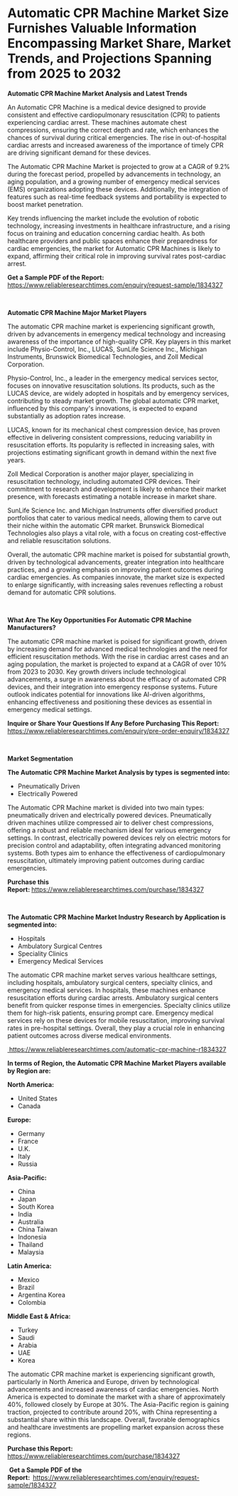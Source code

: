 <p><h1>Automatic CPR Machine Market Size Furnishes Valuable Information Encompassing Market Share, Market Trends, and Projections Spanning from 2025 to 2032</h1></p><p><strong>Automatic CPR Machine Market Analysis and Latest Trends</strong></p>
<p><p>An Automatic CPR Machine is a medical device designed to provide consistent and effective cardiopulmonary resuscitation (CPR) to patients experiencing cardiac arrest. These machines automate chest compressions, ensuring the correct depth and rate, which enhances the chances of survival during critical emergencies. The rise in out-of-hospital cardiac arrests and increased awareness of the importance of timely CPR are driving significant demand for these devices.</p><p>The Automatic CPR Machine Market is projected to grow at a CAGR of 9.2% during the forecast period, propelled by advancements in technology, an aging population, and a growing number of emergency medical services (EMS) organizations adopting these devices. Additionally, the integration of features such as real-time feedback systems and portability is expected to boost market penetration. </p><p>Key trends influencing the market include the evolution of robotic technology, increasing investments in healthcare infrastructure, and a rising focus on training and education concerning cardiac health. As both healthcare providers and public spaces enhance their preparedness for cardiac emergencies, the market for Automatic CPR Machines is likely to expand, affirming their critical role in improving survival rates post-cardiac arrest.</p></p>
<p><strong>Get a Sample PDF of the Report:&nbsp;</strong> <a href="https://www.reliableresearchtimes.com/enquiry/request-sample/1834327?utm_campaign=3264&utm_medium=2&utm_source=Github&utm_content=ia&utm_term=13042025&utm_id=automatic-cpr-machine">https://www.reliableresearchtimes.com/enquiry/request-sample/1834327</a></p>
<p>&nbsp;</p>
<p><strong>Automatic CPR Machine Major Market Players</strong></p>
<p><p>The automatic CPR machine market is experiencing significant growth, driven by advancements in emergency medical technology and increasing awareness of the importance of high-quality CPR. Key players in this market include Physio-Control, Inc., LUCAS, SunLife Science Inc., Michigan Instruments, Brunswick Biomedical Technologies, and Zoll Medical Corporation.</p><p>Physio-Control, Inc., a leader in the emergency medical services sector, focuses on innovative resuscitation solutions. Its products, such as the LUCAS device, are widely adopted in hospitals and by emergency services, contributing to steady market growth. The global automatic CPR market, influenced by this company's innovations, is expected to expand substantially as adoption rates increase.</p><p>LUCAS, known for its mechanical chest compression device, has proven effective in delivering consistent compressions, reducing variability in resuscitation efforts. Its popularity is reflected in increasing sales, with projections estimating significant growth in demand within the next five years.</p><p>Zoll Medical Corporation is another major player, specializing in resuscitation technology, including automated CPR devices. Their commitment to research and development is likely to enhance their market presence, with forecasts estimating a notable increase in market share.</p><p>SunLife Science Inc. and Michigan Instruments offer diversified product portfolios that cater to various medical needs, allowing them to carve out their niche within the automatic CPR market. Brunswick Biomedical Technologies also plays a vital role, with a focus on creating cost-effective and reliable resuscitation solutions.</p><p>Overall, the automatic CPR machine market is poised for substantial growth, driven by technological advancements, greater integration into healthcare practices, and a growing emphasis on improving patient outcomes during cardiac emergencies. As companies innovate, the market size is expected to enlarge significantly, with increasing sales revenues reflecting a robust demand for automatic CPR solutions.</p></p>
<p>&nbsp;</p>
<p><strong>What Are The Key Opportunities For Automatic CPR Machine Manufacturers?</strong></p>
<p><p>The automatic CPR machine market is poised for significant growth, driven by increasing demand for advanced medical technologies and the need for efficient resuscitation methods. With the rise in cardiac arrest cases and an aging population, the market is projected to expand at a CAGR of over 10% from 2023 to 2030. Key growth drivers include technological advancements, a surge in awareness about the efficacy of automated CPR devices, and their integration into emergency response systems. Future outlook indicates potential for innovations like AI-driven algorithms, enhancing effectiveness and positioning these devices as essential in emergency medical settings.</p></p>
<p><strong>Inquire or Share Your Questions If Any Before Purchasing This Report:</strong> <a href="https://www.reliableresearchtimes.com/enquiry/pre-order-enquiry/1834327?utm_campaign=3264&utm_medium=2&utm_source=Github&utm_content=ia&utm_term=13042025&utm_id=automatic-cpr-machine">https://www.reliableresearchtimes.com/enquiry/pre-order-enquiry/1834327</a></p>
<p>&nbsp;</p>
<p><strong>Market Segmentation</strong></p>
<p><strong>The Automatic CPR Machine Market Analysis by types is segmented into:</strong></p>
<p><ul><li>Pneumatically Driven</li><li>Electrically Powered</li></ul></p>
<p><p>The Automatic CPR Machine market is divided into two main types: pneumatically driven and electrically powered devices. Pneumatically driven machines utilize compressed air to deliver chest compressions, offering a robust and reliable mechanism ideal for various emergency settings. In contrast, electrically powered devices rely on electric motors for precision control and adaptability, often integrating advanced monitoring systems. Both types aim to enhance the effectiveness of cardiopulmonary resuscitation, ultimately improving patient outcomes during cardiac emergencies.</p></p>
<p><strong>Purchase this Report:&nbsp;</strong><a href="https://www.reliableresearchtimes.com/purchase/1834327?utm_campaign=3264&utm_medium=2&utm_source=Github&utm_content=ia&utm_term=13042025&utm_id=automatic-cpr-machine">https://www.reliableresearchtimes.com/purchase/1834327</a></p>
<p>&nbsp;</p>
<p><strong>The Automatic CPR Machine Market Industry Research by Application is segmented into:</strong></p>
<p><ul><li>Hospitals</li><li>Ambulatory Surgical Centres</li><li>Speciality Clinics</li><li>Emergency Medical Services</li></ul></p>
<p><p>The automatic CPR machine market serves various healthcare settings, including hospitals, ambulatory surgical centers, specialty clinics, and emergency medical services. In hospitals, these machines enhance resuscitation efforts during cardiac arrests. Ambulatory surgical centers benefit from quicker response times in emergencies. Specialty clinics utilize them for high-risk patients, ensuring prompt care. Emergency medical services rely on these devices for mobile resuscitation, improving survival rates in pre-hospital settings. Overall, they play a crucial role in enhancing patient outcomes across diverse medical environments.</p></p>
<p><a href="https://www.reliableresearchtimes.com/automatic-cpr-machine-r1834327?utm_campaign=3264&utm_medium=2&utm_source=Github&utm_content=ia&utm_term=13042025&utm_id=automatic-cpr-machine">&nbsp;https://www.reliableresearchtimes.com/automatic-cpr-machine-r1834327</a></p>
<p><strong>In terms of Region, the Automatic CPR Machine Market Players available by Region are:</strong></p>
<p>
    <p> <strong> North America: </strong>
        <ul>
            <li>United States</li>
            <li>Canada</li>
        </ul>
        </p> 
    <p> <strong> Europe: </strong>
        <ul>
            <li>Germany</li>
            <li>France</li>
            <li>U.K.</li>
            <li>Italy</li>
            <li>Russia</li>
        </ul>
        </p> 
    <p> <strong> Asia-Pacific: </strong>
        <ul>
            <li>China</li>
            <li>Japan</li>
            <li>South Korea</li>
            <li>India</li>
            <li>Australia</li>
            <li>China Taiwan</li>
            <li>Indonesia</li>
            <li>Thailand</li>
            <li>Malaysia</li>
        </ul>
        </p> 
    <p> <strong> Latin America: </strong>
        <ul>
            <li>Mexico</li>
            <li>Brazil</li>
            <li>Argentina Korea</li>
            <li>Colombia</li>
        </ul>
        </p> 
    <p> <strong> Middle East & Africa: </strong>
        <ul>
            <li>Turkey</li>
            <li>Saudi</li>
            <li>Arabia</li>
            <li>UAE</li>
            <li>Korea</li>
        </ul>
    </p>
    </p>
<p><p>The automatic CPR machine market is experiencing significant growth, particularly in North America and Europe, driven by technological advancements and increased awareness of cardiac emergencies. North America is expected to dominate the market with a share of approximately 40%, followed closely by Europe at 30%. The Asia-Pacific region is gaining traction, projected to contribute around 20%, with China representing a substantial share within this landscape. Overall, favorable demographics and healthcare investments are propelling market expansion across these regions.</p></p>
<p><strong>Purchase this Report: </strong><a href="https://www.reliableresearchtimes.com/purchase/1834327?utm_campaign=3264&utm_medium=2&utm_source=Github&utm_content=ia&utm_term=13042025&utm_id=automatic-cpr-machine">https://www.reliableresearchtimes.com/purchase/1834327</a></p>
<p>&nbsp;<strong>Get a Sample PDF of the Report:&nbsp;&nbsp;</strong><a href="https://www.reliableresearchtimes.com/enquiry/request-sample/1834327?utm_campaign=3264&utm_medium=2&utm_source=Github&utm_content=ia&utm_term=13042025&utm_id=automatic-cpr-machine">https://www.reliableresearchtimes.com/enquiry/request-sample/1834327</a></p>
<p><strong></strong></p>
<p><p></p><p></p><p></p></p>